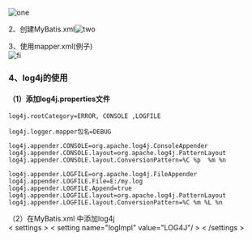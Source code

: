 ![one](https://i.loli.net/2019/07/05/5d1eeea1cdf0b19461.png)

2、创建MyBatis.xml![two](https://i.loli.net/2019/07/05/5d1eef276cd3028278.png)  

3、使用mapper.xml(例子)  
![fi](https://i.loli.net/2019/07/05/5d1eef2794ba282043.png)

### 4、log4j的使用
   #### （1）添加log4j.properties文件
	
	log4j.rootCategory=ERROR, CONSOLE ,LOGFILE

	log4j.logger.mapper包名=DEBUG

	log4j.appender.CONSOLE=org.apache.log4j.ConsoleAppender
	log4j.appender.CONSOLE.layout=org.apache.log4j.PatternLayout
	log4j.appender.CONSOLE.layout.ConversionPattern=%C %p  %m %n

	log4j.appender.LOGFILE=org.apache.log4j.FileAppender
	log4j.appender.LOGFILE.File=E:/my.log
	log4j.appender.LOGFILE.Append=true
	log4j.appender.LOGFILE.layout=org.apache.log4j.PatternLayout
	log4j.appender.LOGFILE.layout.ConversionPattern=%C %m %L %n
（2）在MyBatis.xml 中添加log4j  
	< settings >
        < setting name="logImpl" value="LOG4J"/ >
    < /settings >
